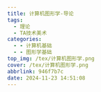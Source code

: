 ```yaml
---
title: 计算机图形学-导论
tags:
  - 理论
  - TA技术美术
categories:
  - - 计算机基础
  - - 图形学基础
top_img: /tex/计算机图形学.png
cover: /tex/计算机图形学.png
abbrlink: 946f7b7c
date: 2024-11-23 14:51:08
---
```

